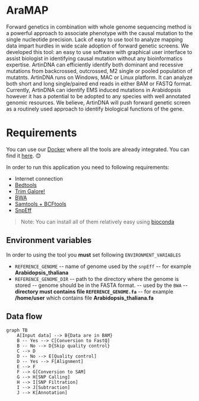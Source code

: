 AraMAP
=========

Forward genetics in combination with whole genome sequencing method is a powerful approach to associate phenotype with the causal mutation to the single nucleotide precision. Lack of easy to use tool to analyze mapping data impart hurdles in wide scale adoption of forward genetic screens. We developed this tool:  an easy to use software with graphical user interface to assist biologist in identifying causal mutation without any bioinformatics expertise. ArtinDNA can efficiently identify both dominant and recessive mutations from backcrossed, outcrossed, M2 single or pooled population of mutatnts. ArtinDNA runs on Windows, MAC or Linux platform. It can analyze both short and long single/paired end reads in either BAM or FASTQ format. Currently, ArtinDNA can identify EMS induced mutations in Arabidopsis however it has a potential to be adopted to any species with well annotated genomic resources. We believe, ArtinDNA will push forward genetic screen as a routinely used approach  to identify biological functions of the gene.

# Requirements

You can use our [Docker](https://www.docker.com/) where all the tools are already integrated. You can find it [here](https://hub.docker.com/r/javorka/artin-dna/).  :blush:

In order to run this application you need to following requirements:
 - Internet connection
 - [Bedtools](http://bedtools.readthedocs.io/) 
 - [Trim Galore!](https://www.bioinformatics.babraham.ac.uk/projects/trim_galore/)
 - [BWA](http://bio-bwa.sourceforge.net/)
 - [Samtools + BCFtools](http://www.htslib.org/)
 - [SnpEff](http://snpeff.sourceforge.net/)

> Note: You can install all of them relatively easy using [bioconda](https://bioconda.github.io/)

## Environment variables

In order to using the tool you **must** set following `ENVIRONMENT_VARIABLES`
 - `REFERENCE_GENOME` 
 -- name of genome used by the `snpEff`
 -- for example __Arabidopsis_thaliana__
 - `REFERENCE_GENOME_DIR`
 -- path to the directory where the genome is stored
 -- genome should be in the FASTA format.
 -- used by the `BWA`
 -- **directory must contains file  `REFERENCE_GENOME.fa`**
 -- for example __/home/user__ which contains file __Arabidopsis_thaliana.fa__


## Data flow



```mermaid
graph TB
    A[Input data] --> B{Data are in BAM}
    B -- Yes --> C[Conversion to FastQ]
    B -- No --> D{Skip quality control}
    C --> D
    D -- No --> E[Quality control]
    D -- Yes --> F[Alignment]
    E --> F
    F --> G[Conversion to SAM]
    G --> H[SNP Calling]
    H --> I[SNP Filtration]
    I --> J[Subtraction]
    J --> K[Annotation]
   
    

```